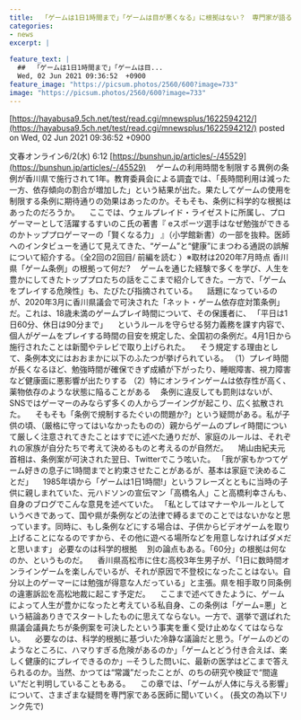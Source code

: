 ```yaml
---
title:  「ゲームは1日1時間まで」「ゲームは目が悪くなる」に根拠はない？　専門家が語る“ゲーム”と“健康”の決定的な誤解  
categories:
- news
excerpt: |
  
feature_text: |
  ##  「ゲームは1日1時間まで」「ゲームは目...
  Wed, 02 Jun 2021 09:36:52  +0900
feature_image: "https://picsum.photos/2560/600?image=733"
image: "https://picsum.photos/2560/600?image=733"
---
```


[https://hayabusa9.5ch.net/test/read.cgi/mnewsplus/1622594212/](https://hayabusa9.5ch.net/test/read.cgi/mnewsplus/1622594212/)
posted on Wed, 02 Jun 2021 09:36:52  +0900

<!--more-->

文春オンライン6/2(水) 6:12 [https://bunshun.jp/articles/-/45529](https://bunshun.jp/articles/-/45529) 　ゲームの利用時間を制限する異例の条例が香川県で施行されて1年。教育委員会による調査では、「長時間利用は減った一方、依存傾向の割合が増加した」という結果が出た。果たしてゲームの使用を制限する条例に期待通りの効果はあったのか。そもそも、条例に科学的な根拠はあったのだろうか。 　ここでは、ウェルプレイド・ライゼストに所属し、プロゲーマーとして活躍するすいのこ氏の著書『 eスポーツ選手はなぜ勉強ができるのかトッププロゲーマーの「賢くなる力」 』（小学館新書）の一部を抜粋。医師へのインタビューを通じて見えてきた、“ゲーム”と“健康”にまつわる通説の誤解について紹介する。（全2回の2回目/ 前編を読む ）※取材は2020年7月時点 香川県「ゲーム条例」の根拠って何だ? 　ゲームを通じた経験で多くを学び、人生を豊かにしてきたトッププロたちの話をここまで紹介してきた。一方で、「ゲームをプレイする危険性」も、たびたび指摘されている。 　話題になっているのが、2020年3月に香川県議会で可決された「ネット・ゲーム依存症対策条例」だ。これは、18歳未満のゲームプレイ時間について、その保護者に、 「平日は1日60分、休日は90分まで」 　というルールを守らせる努力義務を課す内容で、個人がゲームをプレイする時間の目安を規定した、全国初の条例だ。4月1日から施行されたことは新聞やテレビで取り上げられた。 　そう規定する理由として、条例本文にはおおまかに以下のふたつが挙げられている。 （1）プレイ時間が長くなるほど、勉強時間が確保できず成績が下がったり、睡眠障害、視力障害など健康面に悪影響が出たりする （2）特にオンラインゲームは依存性が高く、薬物依存のような状態に陥ることがある 　条例に違反しても罰則はないが、SNSではゲーマーのみならず多くの人からブーイングが起こり、広く拡散された。 　そもそも「条例で規制するたぐいの問題か?」という疑問がある。私が子供の頃、（厳格に守ってはいなかったものの）親からゲームのプレイ時間について厳しく注意されてきたことはすでに述べた通りだが、家庭のルールは、それぞれの家族が自分たちで考えて決めるものと考えるのが自然だ。 　鳩山由紀夫元首相は、条例案が可決された翌日、Twitterでこう呟いた。 「我が家もかつてゲーム好きの息子に1時間までと約束させたことがあるが、基本は家庭で決めることだ」 　1985年頃から「ゲームは1日1時間!」というフレーズとともに当時の子供に親しまれていた、元ハドソンの宣伝マン「高橋名人」こと高橋利幸さんも、自身のブログでこんな意見を述べていた。 「私としてはマナーやルールとしていうべきであって、国や県が条例などの法律で縛るまでのことではないかなと思っています。同時に、もし条例などにする場合は、子供からビデオゲームを取り上げることになるのですから、その他に遊べる場所などを用意しなければダメだと思います」 必要なのは科学的根拠 　別の論点もある。「60分」の根拠は何なのか、というものだ。 　香川県高松市に住む高校3年生男子が、「1日に数時間オンラインゲームを楽しんでいるが、それが原因で不登校になったことはない。自分以上のゲーマーには勉強が得意な人だっている」と主張。県を相手取り同条例の違憲訴訟を高松地裁に起こす予定だ。 　ここまで述べてきたように、ゲームによって人生が豊かになったと考えている私自身、この条例は「ゲーム=悪」という結論ありきでスタートしたものに思えてならない。一方で、選挙で選ばれた県議会議員たちが条例案を可決したという事実を重く受け止めなくてはならない。 　必要なのは、科学的根拠に基づいた冷静な議論だと思う。「ゲームのどのようなところに、ハマりすぎる危険があるのか」「ゲームとどう付き合えば、楽しく健康的にプレイできるのか」─そうした問いに、最新の医学はどこまで答えられるのか。当然、かつては“常識”だったことが、のちの研究や検証で“間違い”だと判明していることもある。 　この章では、「ゲームが人体に与える影響」について、さまざまな疑問を専門家である医師に聞いていく。 (長文の為以下リンク先で)
